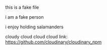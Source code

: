 this is a fake file

i am a fake person

i enjoy holding salamanders

cloudy cloud cloud cloud link: https://github.com/cloudinary/cloudinary_npm
